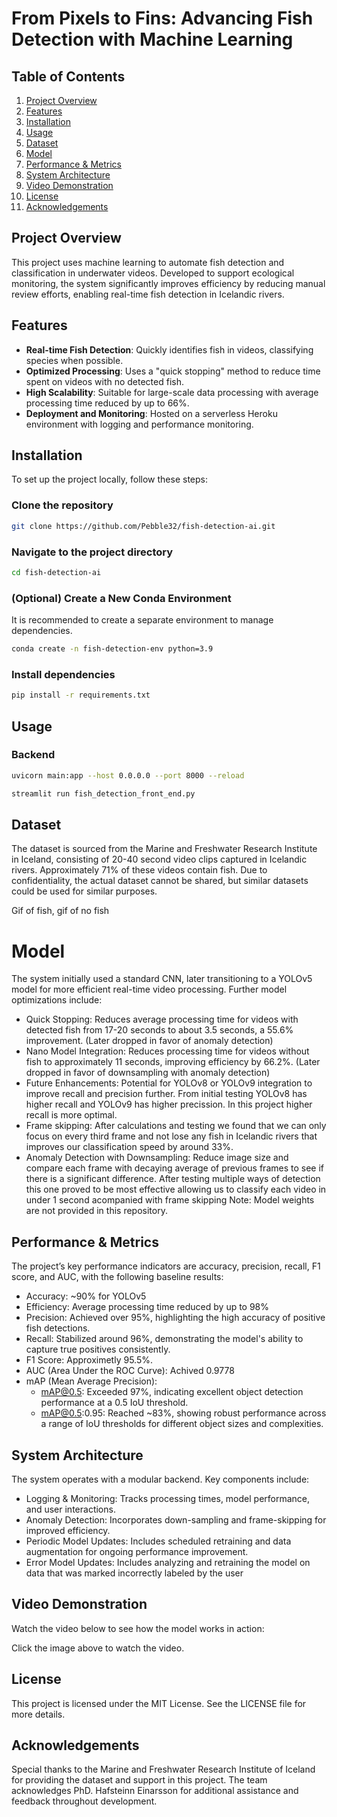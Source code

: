 # From Pixels to Fins: Advancing Fish Detection with Machine Learning

## Table of Contents
1. [Project Overview](#project-overview)
2. [Features](#features)
3. [Installation](#installation)
4. [Usage](#usage)
5. [Dataset](#dataset)
6. [Model](#model)
7. [Performance & Metrics](#performance--metrics)
8. [System Architecture](#system-architecture)
9. [Video Demonstration](#video-demonstration)
10. [License](#license)
11. [Acknowledgements](#acknowledgements)

## Project Overview
This project uses machine learning to automate fish detection and classification in underwater videos. Developed to support ecological monitoring, the system significantly improves efficiency by reducing manual review efforts, enabling real-time fish detection in Icelandic rivers.

## Features
- **Real-time Fish Detection**: Quickly identifies fish in videos, classifying species when possible.
- **Optimized Processing**: Uses a "quick stopping" method to reduce time spent on videos with no detected fish.
- **High Scalability**: Suitable for large-scale data processing with average processing time reduced by up to 66%.
- **Deployment and Monitoring**: Hosted on a serverless Heroku environment with logging and performance monitoring.

## Installation
To set up the project locally, follow these steps:


### Clone the repository
```bash
git clone https://github.com/Pebble32/fish-detection-ai.git
```

### Navigate to the project directory
```bash
cd fish-detection-ai
```

### (Optional) Create a New Conda Environment
It is recommended to create a separate environment to manage dependencies.
```bash
conda create -n fish-detection-env python=3.9
```

### Install dependencies
```bash
pip install -r requirements.txt
```

## Usage
### Backend
```bash
uvicorn main:app --host 0.0.0.0 --port 8000 --reload
```

```bash
streamlit run fish_detection_front_end.py
```


## Dataset
The dataset is sourced from the Marine and Freshwater Research Institute in Iceland, consisting of 20-40 second video clips captured in Icelandic rivers. Approximately 71% of these videos contain fish. Due to confidentiality, the actual dataset cannot be shared, but similar datasets could be used for similar purposes.

Gif of fish, gif of no fish

# Model
The system initially used a standard CNN, later transitioning to a YOLOv5 model for more efficient real-time video processing. Further model optimizations include:

- Quick Stopping: Reduces average processing time for videos with detected fish from 17-20 seconds to about 3.5 seconds, a 55.6% improvement. (Later dropped in favor of anomaly detection)
- Nano Model Integration: Reduces processing time for videos without fish to approximately 11 seconds, improving efficiency by 66.2%. (Later dropped in favor of downsampling with anomaly detection)
- Future Enhancements: Potential for YOLOv8 or YOLOv9 integration to improve recall and precision further. From initial testing YOLOv8 has higher recall and YOLOv9 has higher precission. In this project higher recall is more optimal.
- Frame skipping: After calculations and testing we found that we can only focus on every third frame and not lose any fish in Icelandic rivers that improves our classification speed by around 33%. 
- Anomaly Detection with Downsampling: Reduce image size and compare each frame with decaying average of previous frames to see if there is a significant difference. After testing multiple ways of detection this one proved to be most effective allowing us to classify each video in under 1 second acompanied with frame skipping 
Note: Model weights are not provided in this repository.

## Performance & Metrics
The project’s key performance indicators are accuracy, precision, recall, F1 score, and AUC, with the following baseline results:

- Accuracy: ~90% for YOLOv5
- Efficiency: Average processing time reduced by up to 98%
- Precision: Achieved over 95%, highlighting the high accuracy of positive fish detections.
- Recall: Stabilized around 96%, demonstrating the model's ability to capture true positives consistently.
- F1 Score: Approximetly 95.5%.
- AUC (Area Under the ROC Curve): Achived 0.9778
- mAP (Mean Average Precision):
  - mAP@0.5: Exceeded 97%, indicating excellent object detection performance at a 0.5 IoU threshold.
  - mAP@0.5:0.95: Reached ~83%, showing robust performance across a range of IoU thresholds for different object sizes and complexities.

## System Architecture
The system operates with a modular backend. Key components include:

- Logging & Monitoring: Tracks processing times, model performance, and user interactions.
- Anomaly Detection: Incorporates down-sampling and frame-skipping for improved efficiency.
- Periodic Model Updates: Includes scheduled retraining and data augmentation for ongoing performance improvement.
- Error Model Updates: Includes analyzing and retraining the model on data that was marked incorrectly labeled by the user

## Video Demonstration
Watch the video below to see how the model works in action:

Click the image above to watch the video.

## License
This project is licensed under the MIT License. See the LICENSE file for more details.

## Acknowledgements
Special thanks to the Marine and Freshwater Research Institute of Iceland for providing the dataset and support in this project. The team acknowledges PhD. Hafsteinn Einarsson for additional assistance and feedback throughout development.
